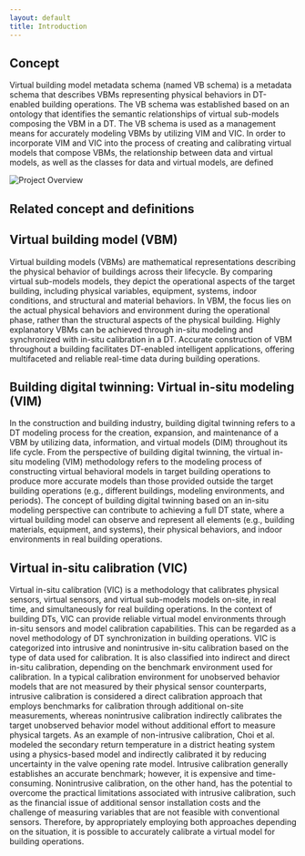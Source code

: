 ```yaml
---
layout: default
title: Introduction
---
```

Concept
---

Virtual building model metadata schema (named VB schema) is a metadata schema that describes VBMs representing physical behaviors in DT-enabled building operations. The VB schema was established based on an ontology that identifies the semantic relationships of virtual sub-models composing the VBM in a DT. The VB schema is used as a management means for accurately modeling VBMs by utilizing VIM and VIC. In order to incorporate VIM and VIC into the process of creating and calibrating virtual models that compose VBMs, the relationship between data and virtual models, as well as the classes for data and virtual models, are defined

![Project Overview](/assets/images/Fig.1.svg)


Related concept and definitions
---
Virtual building model (VBM)
---
Virtual building models (VBMs) are mathematical representations describing the physical behavior of buildings across their lifecycle. By comparing virtual sub-models models, they depict the operational aspects of the target building, including physical variables, equipment, systems, indoor conditions, and structural and material behaviors. In VBM, the focus lies on the actual physical behaviors and environment during the operational phase, rather than the structural aspects of the physical building. Highly explanatory VBMs can be achieved through in-situ modeling and synchronized with in-situ calibration in a DT. Accurate construction of VBM throughout a building facilitates DT-enabled intelligent applications, offering multifaceted and reliable real-time data during building operations.

Building digital twinning: Virtual in-situ modeling (VIM)
---
In the construction and building industry, building digital twinning refers to a DT modeling process for the creation, expansion, and maintenance of a VBM by utilizing data, information, and virtual models (DIM) throughout its life cycle. From the perspective of building digital twinning, the virtual in-situ modeling (VIM) methodology refers to the modeling process of constructing virtual behavioral models in target building operations to produce more accurate models than those provided outside the target building operations (e.g., different buildings, modeling environments, and periods). The concept of building digital twinning based on an in-situ modeling perspective can contribute to achieving a full DT state, where a virtual building model can observe and represent all elements (e.g., building materials, equipment, and systems), their physical behaviors, and indoor environments in real building operations.

Virtual in-situ calibration (VIC)
---
Virtual in-situ calibration (VIC) is a methodology that calibrates physical sensors, virtual sensors, and virtual sub-models models on-site, in real time, and simultaneously for real building operations. In the context of building DTs, VIC can provide reliable virtual model environments through in-situ sensors and model calibration capabilities. This can be regarded as a novel methodology of DT synchronization in building operations. VIC is categorized into intrusive and nonintrusive in-situ calibration based on the type of data used for calibration. It is also classified into indirect and direct in-situ calibration, depending on the benchmark environment used for calibration. In a typical calibration environment for unobserved behavior models that are not measured by their physical sensor counterparts, intrusive calibration is considered a direct calibration approach that employs benchmarks for calibration through additional on-site measurements, whereas nonintrusive calibration indirectly calibrates the target unobserved behavior model without additional effort to measure physical targets. As an example of non-intrusive calibration, Choi et al. modeled the secondary return temperature in a district heating system using a physics-based model and indirectly calibrated it by reducing uncertainty in the valve opening rate model. Intrusive calibration generally establishes an accurate benchmark; however, it is expensive and time-consuming. Nonintrusive calibration, on the other hand, has the potential to overcome the practical limitations associated with intrusive calibration, such as the financial issue of additional sensor installation costs and the challenge of measuring variables that are not feasible with conventional sensors. Therefore, by appropriately employing both approaches depending on the situation, it is possible to accurately calibrate a virtual model for building operations.
